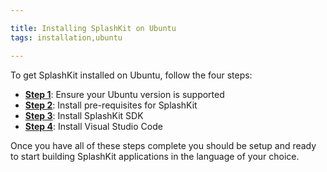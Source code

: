 ```yaml
---

title: Installing SplashKit on Ubuntu
tags: installation,ubuntu

---
```


To get SplashKit installed on Ubuntu, follow the four steps:

- **[Step 1](/articles/installation/ubuntu/step-1)**: Ensure your Ubuntu version is supported
- **[Step 2](/articles/installation/ubuntu/step-2)**: Install pre-requisites for SplashKit
- **[Step 3](/articles/installation/ubuntu/step-3)**: Install SplashKit SDK
- **[Step 4](/articles/installation/ubuntu/step-4)**: Install Visual Studio Code

Once you have all of these steps complete you should be setup and ready to
start building SplashKit applications in the language of your choice.
